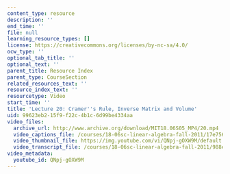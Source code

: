 ```yaml
---
content_type: resource
description: ''
end_time: ''
file: null
learning_resource_types: []
license: https://creativecommons.org/licenses/by-nc-sa/4.0/
ocw_type: ''
optional_tab_title: ''
optional_text: ''
parent_title: Resource Index
parent_type: CourseSection
related_resources_text: ''
resource_index_text: ''
resourcetype: Video
start_time: ''
title: 'Lecture 20: Cramer''s Rule, Inverse Matrix and Volume'
uid: 99623eb2-15f9-f22c-4b1c-6d99be4334aa
video_files:
  archive_url: http://www.archive.org/download/MIT18.06S05_MP4/20.mp4
  video_captions_file: /courses/18-06sc-linear-algebra-fall-2011/17e7561cf6645d2b8860668635d15840_QNpj-gOXW9M.vtt
  video_thumbnail_file: https://img.youtube.com/vi/QNpj-gOXW9M/default.jpg
  video_transcript_file: /courses/18-06sc-linear-algebra-fall-2011/988ef84ac2bc55e67b4b642068d58075_QNpj-gOXW9M.pdf
video_metadata:
  youtube_id: QNpj-gOXW9M
---
```

